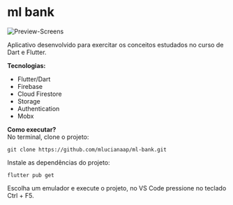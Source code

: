 # ml bank
![Preview-Screens](https://github.com/mlucianaap/teste/blob/main/app.png)

Aplicativo desenvolvido para exercitar os conceitos estudados no curso de Dart e Flutter. 

**Tecnologias:**
- Flutter/Dart
- Firebase
- Cloud Firestore
- Storage
- Authentication
- Mobx

**Como executar?**<br>
No terminal, clone o projeto:
```console
git clone https://github.com/mlucianaap/ml-bank.git
```

Instale as dependências do projeto:
```console
flutter pub get
```

Escolha um emulador e execute o projeto, no VS Code pressione no teclado Ctrl + F5.
